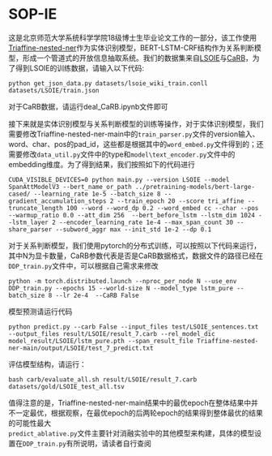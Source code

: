 # SOP-IE
这是北京师范大学系统科学学院18级博士生毕业论文工作的一部分，该工作使用[Triaffine-nested-ner](https://github.com/GanjinZero/Triaffine-nested-ner)作为实体识别模型，BERT-LSTM-CRF结构作为关系判断模型，形成一个管道式的开放信息抽取系统。我们的数据集来自[LSOIE](https://github.com/Jacobsolawetz/large-scale-oie)与[CaRB](https://github.com/dair-iitd/CaRB)，为了得到LSOIE的训练数据，请输入以下代码:  
```shell
python get_json_data.py datasets/lsoie_wiki_train.conll datasets/LSOIE/train.json
```
对于CaRB数据，请运行deal_CaRB.ipynb文件即可  

接下来就是实体识别模型与关系判断模型的训练等操作，对于实体识别模型，我们需要修改Triaffine-nested-ner-main中的``train_parser.py``文件的version输入、word、char、pos的pad_id，这些都是根据其中的``word_embed.py``文件得到的；还需要修改``data_util.py``文件中的type和``model\text_encoder.py``文件中的embedding维度。为了得到结果，我们按照如下的代码进行  
```shell
CUDA_VISIBLE_DEVICES=0 python main.py --version LSOIE --model SpanAttModelV3 --bert_name_or_path ../pretraining-models/bert-large-cased/ --learning_rate 1e-5 --batch_size 8 --gradient_accumulation_steps 2 --train_epoch 20 --score tri_affine --truncate_length 100 --word --word_dp 0.2 --word_embed cc --char --pos --warmup_ratio 0.0 --att_dim 256  --bert_before_lstm --lstm_dim 1024 --lstm_layer 2 --encoder_learning_rate 1e-4 --max_span_count 30 --share_parser --subword_aggr max --init_std 1e-2 --dp 0.1   
```
对于关系判断模型，我们使用pytorch的分布式训练，可以按照以下代码来运行，其中N为显卡数量，CaRB参数代表是否是CaRB数据格式，数据文件的路径已经在``DDP_train.py``文件中，可以根据自己需求来修改  
```shell
python -m torch.distributed.launch --nproc_per_node N --use_env DDP_train.py --epochs 15 --world-size N --model_type lstm_pure --batch_size 8 --lr 2e-4  --CaRB False  
```
模型预测请运行代码  
```shell
python predict.py --carb False --input_files test/LSOIE_sentences.txt --output_files result/LSOIE/result_7.carb --rel_model_dic model_result/LSOIE/lstm_pure.pth --span_result_file Triaffine-nested-ner-main/output/LSOIE/test_7_predict.txt 
```
评估模型结构，请运行：
```shell
bash carb/evaluate_all.sh result/LSOIE/result_7.carb datasets/gold/LSOIE_test_all.tsv
```
值得注意的是，Triaffine-nested-ner-main结果中的最优epoch在整体结果中并不一定最优，根据观察，在最优epoch的后两轮epoch的结果得到整体最优的结果的可能性最大  
``predict_ablative.py``文件主要针对消融实验中的其他模型来构建，具体的模型设置在``DDP_train.py``有所说明，请读者自行查阅
